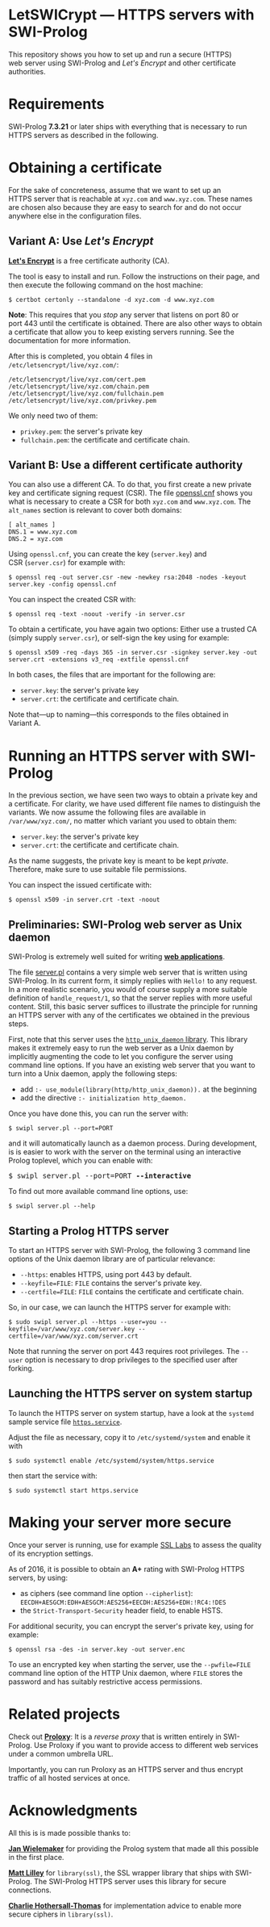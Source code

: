 # LetSWICrypt &mdash; HTTPS servers with SWI-Prolog

This repository shows you how to set up and run a secure&nbsp;(HTTPS)
web&nbsp;server using SWI-Prolog and *Let's&nbsp;Encrypt* and other
certificate authorities.

# Requirements

SWI-Prolog <b>7.3.21</b> or later ships with everything that is
necessary to run HTTPS&nbsp;servers as described in the following.

# Obtaining a certificate

For the sake of concreteness, assume that we want to set up an
HTTPS&nbsp;server that is reachable at `xyz.com` and
`www.xyz.com`. These names are chosen also because they are easy to
search for and do not occur anywhere else in the configuration files.

## Variant A: Use *Let's Encrypt*

[**Let's Encrypt**](https://letsencrypt.org/) is a free certificate
authority&nbsp;(CA).

The tool is easy to install and run. Follow the instructions on their
page, and then execute the following command on the host machine:

    $ certbot certonly --standalone -d xyz.com -d www.xyz.com

**Note**: This requires that you *stop* any server that listens on
port&nbsp;80 or port&nbsp;443 until the certificate is obtained. There
are also other ways to obtain a certificate that allow you to keep
existing servers running. See the documentation for more information.

After this is completed, you obtain 4 files in `/etc/letsencrypt/live/xyz.com/`:

    /etc/letsencrypt/live/xyz.com/cert.pem
    /etc/letsencrypt/live/xyz.com/chain.pem
    /etc/letsencrypt/live/xyz.com/fullchain.pem
    /etc/letsencrypt/live/xyz.com/privkey.pem

We only need two of them:

  - `privkey.pem`: the server's private key
  - `fullchain.pem`: the certificate and certificate chain.


## Variant B: Use a different certificate authority

You can also use a different CA. To do that, you first create a new
private key and certificate signing request&nbsp;(CSR). The file
[openssl.cnf](openssl.cnf) shows you what is necessary to create
a&nbsp;CSR for both `xyz.com` and&nbsp;`www.xyz.com`. The
`alt_names`&nbsp;section is relevant to cover both domains:

    [ alt_names ]
    DNS.1 = www.xyz.com
    DNS.2 = xyz.com

Using&nbsp;`openssl.cnf`, you can create the key&nbsp;(`server.key`)
and CSR&nbsp;(`server.csr`) for example with:

    $ openssl req -out server.csr -new -newkey rsa:2048 -nodes -keyout server.key -config openssl.cnf

You can inspect the created CSR with:

    $ openssl req -text -noout -verify -in server.csr

To obtain a certificate, you have again two options: Either use a
trusted&nbsp;CA (simply supply&nbsp;`server.csr`), or self-sign the
key using for example:

    $ openssl x509 -req -days 365 -in server.csr -signkey server.key -out server.crt -extensions v3_req -extfile openssl.cnf

In both cases, the files that are important for the following are:

  - `server.key`: the server's private key
  - `server.crt`: the certificate and certificate chain.

Note that&mdash;up to naming&mdash;this corresponds to the files
obtained in Variant&nbsp;A.

# Running an HTTPS server with SWI-Prolog

In the previous section, we have seen two ways to obtain a private key
and a certificate. For clarity, we have used different file names to
distinguish the variants. We now assume the following files are
available in `/var/www/xyz.com/`, no matter which variant you used to
obtain them:

  - `server.key`: the server's private key
  - `server.crt`: the certificate and certificate chain.

As the name suggests, the private key is meant to be kept
*private*. Therefore, make sure to use suitable file permissions.

You can inspect the issued certificate with:

    $ openssl x509 -in server.crt -text -noout

## Preliminaries: SWI-Prolog web server as Unix daemon

SWI-Prolog is extremely well suited for writing
[**web&nbsp;applications**](https://www.metalevel.at/prolog/web.html).

The file [server.pl](server.pl) contains a very simple web server that
is written using SWI-Prolog. In its current form, it simply replies
with&nbsp;`Hello!` to any request. In a more realistic scenario, you
would of course supply a more suitable definition
of&nbsp;`handle_request/1`, so that the server replies with more
useful content. Still, this basic server suffices to illustrate the
principle for running an HTTPS&nbsp;server with any of the
certificates we obtained in the previous steps.

First, note that this server uses the [`http_unix_daemon`
library](http://eu.swi-prolog.org/pldoc/doc/swi/library/http/http_unix_daemon.pl).
This library makes it extremely easy to run the web&nbsp;server as a
Unix&nbsp;daemon by implicitly augmenting the code to let you
configure the server using command line&nbsp;options. If you have an
existing web server that you want to turn into a Unix daemon, apply
the following steps:

  - add `:- use_module(library(http/http_unix_daemon)).` at the beginning
  - add the directive `:- initialization http_daemon.`

Once you have done this, you can run the server with:

    $ swipl server.pl --port=PORT

and it will automatically launch as a daemon process. During
development, is is easier to work with the server on the terminal
using an interactive Prolog&nbsp;toplevel, which you can enable with:

<pre>
$ swipl server.pl --port=PORT <b>--interactive</b>
</pre>

To find out more available command line options, use:

    $ swipl server.pl --help

## Starting a Prolog HTTPS server

To start an HTTPS server with SWI-Prolog, the following 3 command line
options of the Unix daemon library are of particular relevance:

  - `--https`: enables HTTPS, using port 443 by default.
  - `--keyfile=FILE`: `FILE` contains the server's private key.
  - `--certfile=FILE`: `FILE` contains the certificate and certificate chain.

So, in our case, we can launch the HTTPS server for example with:

    $ sudo swipl server.pl --https --user=you --keyfile=/var/www/xyz.com/server.key --certfile=/var/www/xyz.com/server.crt

Note that running the server on port 443 requires root privileges. The
`--user`&nbsp;option is necessary to drop privileges to the specified
user after forking.

## Launching the HTTPS server on system startup

To launch the HTTPS server on system startup, have a look at the
`systemd` sample service file [`https.service`](https.service).

Adjust the file as necessary, copy it to `/etc/systemd/system` and enable it with

    $ sudo systemctl enable /etc/systemd/system/https.service

then start the service with:

    $ sudo systemctl start https.service

# Making your server more secure

Once your server is running, use for example
[SSL&nbsp;Labs](https://www.ssllabs.com/) to assess the quality of its
encryption settings.

As of 2016, it is possible to obtain an **A+** rating with SWI-Prolog
HTTPS servers, by using:

  - as ciphers (see command line option `--cipherlist`): `EECDH+AESGCM:EDH+AESGCM:AES256+EECDH:AES256+EDH:!RC4:!DES`
  - the `Strict-Transport-Security` header field, to enable HSTS.

For additional security, you can encrypt the server's private key,
using for example:

    $ openssl rsa -des -in server.key -out server.enc

To use an encrypted key when starting the server, use the
`--pwfile=FILE` command line&nbsp;option of the HTTP Unix daemon,
where `FILE` stores the password and has suitably restrictive access
permissions.

# Related projects

Check out [**Proloxy**](https://github.com/triska/proloxy): It is a
*reverse&nbsp;proxy* that is written entirely in SWI-Prolog. Use
Proloxy if you want to provide access to different web&nbsp;services
under a common umbrella&nbsp;URL.

Importantly, you can run Proloxy as an HTTPS&nbsp;server and thus
encrypt traffic of all hosted services at once.

# Acknowledgments

All this is is made possible thanks to:

[**Jan Wielemaker**](http://eu.swi-prolog.org) for providing the
Prolog system that made all this possible in the first place.

[**Matt Lilley**](https://github.com/thetrime) for `library(ssl)`, the
SSL wrapper library that ships with SWI-Prolog. The SWI-Prolog HTTPS
server uses this library for secure connections.

[**Charlie Hothersall-Thomas**](https://charlie.ht/) for
implementation advice to enable more secure ciphers
in&nbsp;`library(ssl)`.
